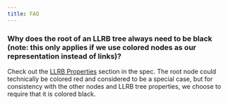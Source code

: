 ```yaml
---
title: FAQ
---
```


### Why does the root of an LLRB tree always need to be black (note: this only applies if we use colored nodes as our representation instead of links)?

Check out the [LLRB Properties](index.md#llrb-tree-properties) section in the
spec. The root node could technically be colored red and considered to be a
special case, but for consistency with the other nodes and LLRB tree
properties, we choose to require that it is colored black.
